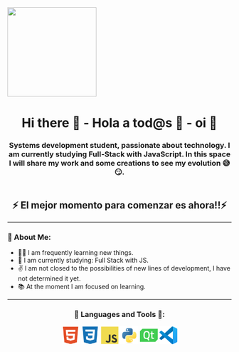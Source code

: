 <div id="header" alingn ="center">
    <img src="https://media.giphy.com/media/x05jsGeK85CwHYBBhw/giphy.gif" width="200 "height="200"  />
    <h1 align="center"> Hi there 👋 - Hola a tod@s 👋 - oi 👋 </h1>
    <h3 align="center">  Systems development student, passionate about technology. 
        I am currently studying Full-Stack with JavaScript. 
        In this space I will share my work and some creations to see my evolution 😅😏.
        <br>  <br></h3>
        <h2 align="center">⚡ El mejor momento para comenzar es ahora!!⚡</h2> 
</div>

---
### 🧐 About Me:

- 👩‍💻 I am frequently learning new things.
- 🌱 I am currently studying: Full Stack with JS.
- ✌️ I am not closed to the possibilities of new lines of development, I have not determined it yet.
- 📚 At the moment I am focused on learning.


---

<div align="center">
<h3> 🔨 Languages and Tools 🧰: </h3>
    <div >
        <img src="https://github.com/devicons/devicon/blob/master/icons/html5/html5-plain.svg" title="HTML5" alt="HTML"
        width="40" height="40"/>
        <img src="https://github.com/devicons/devicon/blob/master/icons/css3/css3-plain.svg" title="CSS3" alt="CSS"
        width="40" height="40"/>
        <img src="https://github.com/devicons/devicon/blob/master/icons/javascript/javascript-original.svg" title="JAVASCRIPT" alt="JS"
        width="40" height="40"/>
        <img src="https://github.com/devicons/devicon/blob/master/icons/python/python-original.svg" title="PYTHON" alt="PY"
        width="40" height="40"/>
        <img src="https://github.com/devicons/devicon/blob/master/icons/qt/qt-original.svg" title="QT" alt="QT"
        width="40" height="40"/>
        <img src="https://github.com/devicons/devicon/blob/master/icons/vscode/vscode-original.svg" title="VC" alt="VC"
        width="40" height="40"/>



   



